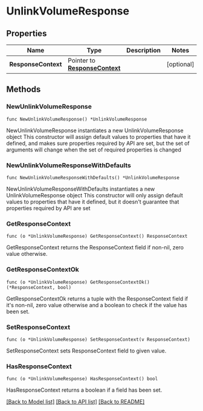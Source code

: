 # UnlinkVolumeResponse

## Properties

Name | Type | Description | Notes
------------ | ------------- | ------------- | -------------
**ResponseContext** | Pointer to [**ResponseContext**](ResponseContext.md) |  | [optional] 

## Methods

### NewUnlinkVolumeResponse

`func NewUnlinkVolumeResponse() *UnlinkVolumeResponse`

NewUnlinkVolumeResponse instantiates a new UnlinkVolumeResponse object
This constructor will assign default values to properties that have it defined,
and makes sure properties required by API are set, but the set of arguments
will change when the set of required properties is changed

### NewUnlinkVolumeResponseWithDefaults

`func NewUnlinkVolumeResponseWithDefaults() *UnlinkVolumeResponse`

NewUnlinkVolumeResponseWithDefaults instantiates a new UnlinkVolumeResponse object
This constructor will only assign default values to properties that have it defined,
but it doesn't guarantee that properties required by API are set

### GetResponseContext

`func (o *UnlinkVolumeResponse) GetResponseContext() ResponseContext`

GetResponseContext returns the ResponseContext field if non-nil, zero value otherwise.

### GetResponseContextOk

`func (o *UnlinkVolumeResponse) GetResponseContextOk() (*ResponseContext, bool)`

GetResponseContextOk returns a tuple with the ResponseContext field if it's non-nil, zero value otherwise
and a boolean to check if the value has been set.

### SetResponseContext

`func (o *UnlinkVolumeResponse) SetResponseContext(v ResponseContext)`

SetResponseContext sets ResponseContext field to given value.

### HasResponseContext

`func (o *UnlinkVolumeResponse) HasResponseContext() bool`

HasResponseContext returns a boolean if a field has been set.


[[Back to Model list]](../README.md#documentation-for-models) [[Back to API list]](../README.md#documentation-for-api-endpoints) [[Back to README]](../README.md)


